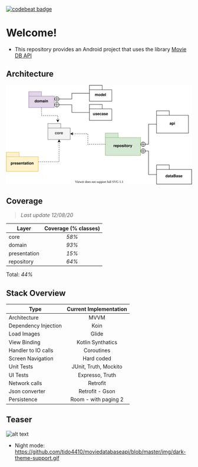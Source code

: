 [![codebeat badge](https://codebeat.co/badges/07eeaf3d-d079-4f7f-8ba5-abf596b60f31)](https://codebeat.co/projects/github-com-gabrielbmoro-moviedbapi-master)

# Welcome!

- This repository provides an Android project that uses the library  [Movie DB API](https://www.themoviedb.org)

## Architecture

![alt text](https://github.com/gabrielbmoro/MovieDBApi/blob/master/img/architecture.svg)

## Coverage 

> _Last update 12/08/20_

| Layer                | Coverage (% classes)      |
|----------------------|:-------------------------:|
| core                 | _58%_                     |
| domain               | _93%_                     |
| presentation         | _15%_                     |
| repository           | _64%_                     |

Total: _44%_



## Stack Overview

| Type                 | Current Implementation  |
|----------------------|:-----------------------:|
| Architecture         | MVVM                    |
| Dependency Injection | Koin                    |
| Load Images          | Glide                   |
| View Binding         | Kotlin Synthatics       |
| Handler to IO calls  | Coroutines              |
| Screen Navigation    | Hard coded              |
| Unit Tests           | JUnit, Truth, Mockito   |
| UI Tests             | Expresso, Truth         |
| Network calls        | Retrofit                |
| Json converter       | Retrofit - Gson         |
| Persistence          | Room - with paging 2    |

## Teaser

![alt text](https://github.com/tido4410/moviedatabaseapi/blob/master/img/teaser.gif)

- Night mode: https://github.com/tido4410/moviedatabaseapi/blob/master/img/dark-theme-support.gif
